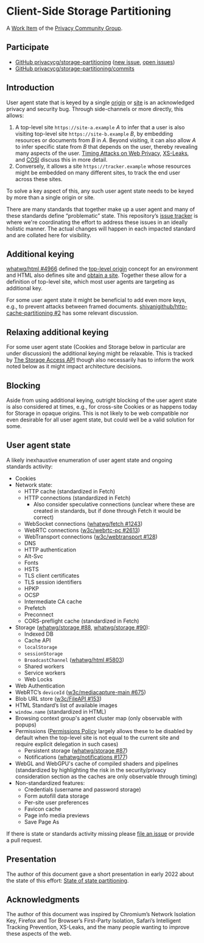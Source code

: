 # Client-Side Storage Partitioning

A [Work Item](https://privacycg.github.io/charter.html#work-items)
of the [Privacy Community Group](https://privacycg.github.io/).

## Participate
- [GitHub privacycg/storage-partitioning](https://github.com/privacycg/storage-partitioning) ([new issue](https://github.com/privacycg/storage-partitioning/issues/new), [open issues](https://github.com/privacycg/storage-partitioning/issues))
- [GitHub privacycg/storage-partitioning/commits](https://github.com/privacycg/storage-partitioning/commits)

## Introduction

User agent state that is keyed by a single [origin](https://html.spec.whatwg.org/multipage/origin.html#concept-origin) or [site](https://html.spec.whatwg.org/multipage/origin.html#site) is an acknowledged privacy and security bug. Through side-channels or more directly, this allows:

1. A top-level site `https://site-a.example` _A_ to infer that a user is also visiting top-level site `https://site-b.example` _B_, by embedding resources or documents from _B_ in _A_. Beyond visiting, it can also allow _A_ to infer specific state from _B_ that depends on the user, thereby revealing many aspects of the user. [Timing Attacks on Web Privacy](https://sip.cs.princeton.edu/pub/webtiming.pdf), [XS-Leaks](https://github.com/xsleaks/xsleaks), and [COSI](https://arxiv.org/pdf/1908.02204.pdf) discuss this in more detail.
2. Conversely, it allows a site `https://tracker.example` whose resources might be embedded on many different sites, to track the end user across these sites.

To solve a key aspect of this, any such user agent state needs to be keyed by more than a single origin or site.

There are many standards that together make up a user agent and many of these standards define “problematic” state. This repository’s [issue tracker](https://github.com/privacycg/storage-partitioning/issues) is where we're coordinating the effort to address these issues in an ideally holistic manner. The actual changes will happen in each impacted standard and are collated here for visibility.

## Additional keying

[whatwg/html #4966](https://github.com/whatwg/html/pull/4966) defined the [top-level origin](https://html.spec.whatwg.org/multipage/webappapis.html#concept-environment-top-level-origin) concept for an environment and HTML also defines site and [obtain a site](https://html.spec.whatwg.org/multipage/origin.html#obtain-a-site). Together these allow for a definition of top-level site, which most user agents are targeting as additional key.

For some user agent state it might be beneficial to add even more keys, e.g., to prevent attacks between framed documents. [shivanigithub/http-cache-partitioning #2](https://github.com/shivanigithub/http-cache-partitioning/issues/2) has some relevant discussion.

## Relaxing additional keying

For some user agent state (Cookies and Storage below in particular are under discussion) the additional keying might be relaxable. This is tracked by [The Storage Access API](https://privacycg.github.io/storage-access/) though also necessarily has to inform the work noted below as it might impact architecture decisions.

## Blocking

Aside from using additional keying, outright blocking of the user agent state is also considered at times, e.g., for cross-site Cookies or as happens today for Storage in opaque origins. This is not likely to be web compatible nor even desirable for all user agent state, but could well be a valid solution for some.

## User agent state

A likely inexhaustive enumeration of user agent state and ongoing standards activity:

* Cookies
* Network state:
   * HTTP cache (standardized in Fetch)
   * HTTP connections (standardized in Fetch)
      * Also consider speculative connections (unclear where these are created in standards, but if done through Fetch it would be correct)
   * WebSocket connections ([whatwg/fetch #1243](https://github.com/whatwg/fetch/issues/1243))
   * WebRTC connections ([w3c/webrtc-pc #2613](https://github.com/w3c/webrtc-pc/issues/2613))
   * WebTransport connections ([w3c/webtransport #128](https://github.com/w3c/webtransport/issues/128))
   * DNS
   * HTTP authentication
   * Alt-Svc
   * Fonts
   * HSTS
   * TLS client certificates
   * TLS session identifiers
   * HPKP
   * OCSP
   * Intermediate CA cache
   * Prefetch
   * Preconnect
   * CORS-preflight cache (standardized in Fetch)
* Storage ([whatwg/storage #88](https://github.com/whatwg/storage/issues/88), [whatwg/storage #90](https://github.com/whatwg/storage/issues/90)):
   * Indexed DB
   * Cache API
   * `localStorage`
   * `sessionStorage`
   * `BroadcastChannel` ([whatwg/html #5803](https://github.com/whatwg/html/issues/5803))
   * Shared workers
   * Service workers
   * Web Locks
* Web Authentication
* WebRTC’s `deviceId` ([w3c/mediacapture-main #675](https://github.com/w3c/mediacapture-main/issues/675))
* Blob URL store ([w3c/FileAPI #153](https://github.com/w3c/FileAPI/issues/153))
* HTML Standard’s list of available images
* `window.name` (standardized in HTML)
* Browsing context group's agent cluster map (only observable with popups)
* Permissions ([Permissions Policy](https://w3c.github.io/webappsec-permissions-policy/) largely allows these to be disabled by default when the top-level site is not equal to the current site and require explicit delegation in such cases)
   * Persistent storage ([whatwg/storage #87](https://github.com/whatwg/storage/issues/87))
   * Notifications ([whatwg/notifications #177](https://github.com/whatwg/notifications/issues/177))
* WebGL and WebGPU's cache of compiled shaders and pipelines (standardized by highlighting the risk in the security/privacy consideration section as the caches are only observable through timing)
* Non-standardized features:
   * Credentials (username and password storage)
   * Form autofill data storage
   * Per-site user preferences
   * Favicon cache
   * Page info media previews
   * Save Page As

If there is state or standards activity missing please [file an issue](https://github.com/privacycg/storage-partitioning/issues/new) or provide a pull request.

## Presentation

The author of this document gave a short presentation in early 2022 about the state of this effort: [State of state partitioning](https://docs.google.com/presentation/d/1i7KvTtIS2JhAadQsdWLFpMzNmgXmUbXSfPuO_wYX6d8/edit).

## Acknowledgments

The author of this document was inspired by Chromium’s Network Isolation Key, Firefox and Tor Browser’s First-Party Isolation, Safari’s Intelligent Tracking Prevention, XS-Leaks, and the many people wanting to improve these aspects of the web.
